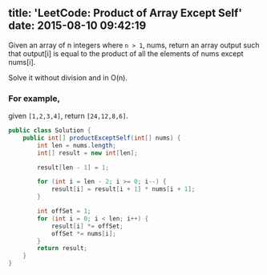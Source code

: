 title: 'LeetCode: Product of Array Except Self'
date: 2015-08-10 09:42:19
---
 Given an array of n integers where `n > 1`, nums, return an array output such that output[i] is equal to the product of all the elements of nums except nums[i].

Solve it without division and in O(n).

### For example, 
given `[1,2,3,4]`, return `[24,12,8,6]`.

```java
public class Solution {
    public int[] productExceptSelf(int[] nums) {
        int len = nums.length;
        int[] result = new int[len];

        result[len - 1] = 1;

        for (int i = len - 2; i >= 0; i--) {
            result[i] = result[i + 1] * nums[i + 1];
        }

        int offSet = 1;
        for (int i = 0; i < len; i++) {
            result[i] *= offSet;
            offSet *= nums[i];
        }
        return result;
    }
}
```